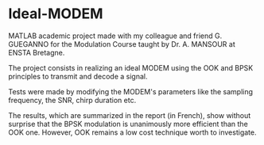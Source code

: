 # Ideal-MODEM

MATLAB academic project made with my colleague and friend G. GUEGANNO for the Modulation Course taught by Dr. A. MANSOUR at ENSTA Bretagne.


The project consists in realizing an ideal MODEM using the OOK and BPSK principles to transmit and decode a signal.


Tests were made by modifying the MODEM's parameters like the sampling frequency, the SNR, chirp duration etc.


The results, which are summarized in the report (in French), show without surprise that the BPSK modulation is unanimously more efficient than the OOK one. 
However, OOK remains a low cost technique worth to investigate. 
